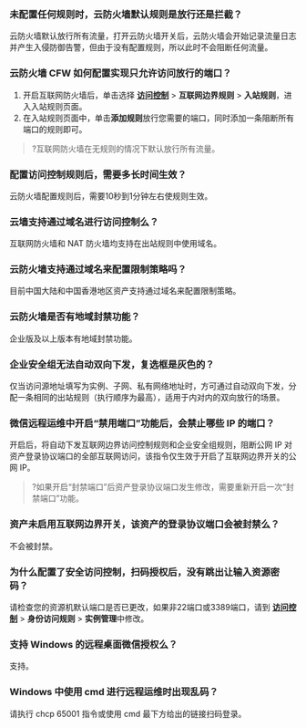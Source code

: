 ### 未配置任何规则时，云防火墙默认规则是放行还是拦截？
云防火墙默认放行所有流量，打开云防火墙开关后，云防火墙会开始记录流量日志并产生入侵防御告警，但由于没有配置规则，所以此时不会阻断任何流量。

### 云防火墙 CFW 如何配置实现只允许访问放行的端口？
1. 开启互联网防火墙后，单击选择 **[访问控制](https://console.cloud.tencent.com/cfw/ac)** > **互联网边界规则** > **入站规则**，进入入站规则页面。
2. 在入站规则页面中，单击**添加规则**放行您需要的端口，同时添加一条阻断所有端口的规则即可。
>?互联网防火墙在无规则的情况下默认放行所有流量。

### 配置访问控制规则后，需要多长时间生效？
云防火墙配置规则后，需要10秒到1分钟左右使规则生效。

### 云墙支持通过域名进行访问控制么？
互联网防火墙和 NAT 防火墙均支持在出站规则中使用域名。

### 云防火墙支持通过域名来配置限制策略吗？
目前中国大陆和中国香港地区资产支持通过域名来配置限制策略。

### 云防火墙是否有地域封禁功能？
企业版及以上版本有地域封禁功能。

### 企业安全组无法自动双向下发，复选框是灰色的？
仅当访问源地址填写为实例、子网、私有网络地址时，方可通过自动双向下发，分配一条相同的出站规则（执行顺序为最高），适用于内对内的双向放行的场景。

### 微信远程运维中开启“禁用端口”功能后，会禁止哪些 IP 的端口？
开启后，将自动下发互联网边界访问控制规则和企业安全组规则，阻断公网 IP 对资产登录协议端口的全部互联网访问，该指令仅生效于开启了互联网边界开关的公网 IP。
>?如果开启“封禁端口”后资产登录协议端口发生修改，需要重新开启一次“封禁端口”功能。

### 资产未启用互联网边界开关，该资产的登录协议端口会被封禁么？
不会被封禁。

### 为什么配置了安全访问控制，扫码授权后，没有跳出让输入资源密码？
请检查您的资源机默认端口是否已更改，如果非22端口或3389端口，请到 **[访问控制](https://console.cloud.tencent.com/cfw/ac)** > **身份访问规则** > **实例管理**中修改。

### 支持 Windows 的远程桌面微信授权么？
支持。

### Windows 中使用 cmd 进行远程运维时出现乱码？
请执行 chcp 65001 指令或使用 cmd 最下方给出的链接扫码登录。
